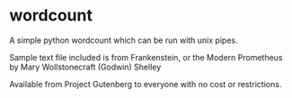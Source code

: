 wordcount
=========

A simple python wordcount which can be run with unix pipes. 

Sample text file included is from
Frankenstein,
or the Modern Prometheus
by
Mary Wollstonecraft (Godwin) Shelley

Available from Project Gutenberg to everyone with no cost or restrictions. 

